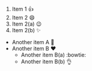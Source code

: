 1. Item 1 :+1:
2. Item 2 :smile:
  1. Item 2(a) :wink:
  2. Item 2(b) :sparkles:
* Another item A :tada:
* Another item B :heart:
  * Another item B(a) :bowtie:
  * Another item B(b) :ok_hand:
